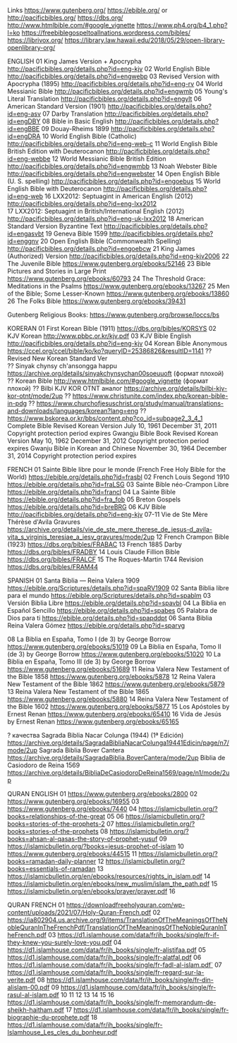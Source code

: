 
Links
https://www.gutenberg.org/
https://ebible.org/ or http://pacificbibles.org/
https://dbs.org/
http://www.htmlbible.com/#google_vignette   https://www.ph4.org/b4_1.php?l=ko
https://freebiblegospeltoallnations.wordpress.com/bibles/
https://librivox.org/
https://library.law.hawaii.edu/2018/05/29/open-library-openlibrary-org/



ENGLISH
01  King James Version + Apocrypha                              http://pacificbibles.org/details.php?id=eng-kjv
02  World English Bible                                         http://pacificbibles.org/details.php?id=engwebp
03  Revised Version with Apocrypha (1895)                       http://pacificbibles.org/details.php?id=eng-rv
04  World Messianic Bible                                       http://pacificbibles.org/details.php?id=engwmb
05  Young's Literal Translation                                 http://pacificbibles.org/details.php?id=engylt
06  American Standard Version (1901)                            http://pacificbibles.org/details.php?id=eng-asv
07  Darby Translation                                           http://pacificbibles.org/details.php?id=engDBY
08  Bible in Basic English                                      http://pacificbibles.org/details.php?id=engBBE
09  Douay-Rheims 1899                                           http://pacificbibles.org/details.php?id=engDRA
10  World English Bible (Catholic)                              http://pacificbibles.org/details.php?id=eng-web-c
11  World English Bible British Edition with Deuterocanon       http://pacificbibles.org/details.php?id=eng-webbe
12  World Messianic Bible British Edition                       http://pacificbibles.org/details.php?id=engwmbb
13  Noah Webster Bible                                          http://pacificbibles.org/details.php?id=engwebster
14  Open English Bible (U. S. spelling)                         http://pacificbibles.org/details.php?id=engoebus
15  World English Bible with Deuterocanon                       http://pacificbibles.org/details.php?id=eng-web
16  LXX2012: Septuagint in American English (2012)              http://pacificbibles.org/details.php?id=eng-lxx2012  
17  LXX2012: Septuagint in British/International English (2012) http://pacificbibles.org/details.php?id=eng-uk-lxx2012
18  American Standard Version Byzantine Text                    http://pacificbibles.org/details.php?id=engasvbt
19  Geneva Bible 1599                                           http://pacificbibles.org/details.php?id=enggnv
20  Open English Bible (Commonwealth Spelling)                  http://pacificbibles.org/details.php?id=engoebcw
21  King James (Authorized) Version                             http://pacificbibles.org/details.php?id=eng-kjv2006
22  The Juvenile Bible                                          https://www.gutenberg.org/ebooks/52146
23  Bible Pictures and Stories in Large Print                   https://www.gutenberg.org/ebooks/60793
24  The Threshold Grace: Meditations in the Psalms              https://www.gutenberg.org/ebooks/13267
25  Men of the Bible; Some Lesser-Known                         https://www.gutenberg.org/ebooks/13860
26  The Folks Bible                                             https://www.gutenberg.org/ebooks/39431

Gutenberg Religious Books: https://www.gutenberg.org/browse/loccs/bs



KORERAN
01  First Korean Bible (1911)          https://dbs.org/bibles/KORSYS
02  KJV Korean                         http://www.pbbc.or.kr/kjv.pdf
03  KJV Bible  English                 http://pacificbibles.org/details.php?id=eng-kjv
04  Korean Bible Anonymous             https://ccel.org/ccel/bible/ko/ko?queryID=25386826&resultID=1141
??  Revised New Korean Standard Ver    
??  Sinyak chynsy ch'ansongga happu    https://archive.org/details/sinyakchynsychan00soeuuoft (формат плохой)
??  Korean Bible                       http://www.htmlbible.com/#google_vignette (формат плохой)
??  Bilbi KJV KOR OTNT     аналог      https://archive.org/details/bilbi-kjv-kor-otnt/mode/2up
??  https://www.christunite.com/index.php/korean-bible-in-pdg
??  https://www.churchofjesuschrist.org/study/manual/translations-and-downloads/languages/korean?lang=eng
??  https://www.bskorea.or.kr/bbs/content.php?co_id=subpage2_3_4_1
Complete Bible Revised Korean Version    July 10, 1961    December 31, 2011 Copyright protection period expires
Gwangju Bible Book Revised Korean Version    May 10, 1962    December 31, 2012 Copyright protection period expires
Gwanju Bible in Korean and Chinese    November 30, 1964    December 31, 2014 Copyright protection period expires



FRENCH
01  Sainte Bible libre pour le monde (French Free Holy Bible for the World) https://ebible.org/details.php?id=frasbl
02  French Louis Segond 1910        https://ebible.org/details.php?id=fraLSG
03  Sainte Bible néo-Crampon Libre  https://ebible.org/details.php?id=francl
04  La Sainte Bible                 https://ebible.org/details.php?id=fra_fob
05  Breton Gospels                  https://ebible.org/details.php?id=breBRG
06  KJV Bible                       http://pacificbibles.org/details.php?id=eng-kjv
07-11   Vie de Ste Mère Thérèse d'Avila Gravures https://archive.org/details/vie_de_ste_mere_therese_de_jesus-d_avila-vita_s_virginis_teresiae_a_iesv_gravures/mode/2up
12  French Crampon Bible (1923)     https://dbs.org/bibles/FRABAC
13  French 1885 Darby               https://dbs.org/bibles/FRADBY
14  Louis Claude Fillion Bible      https://dbs.org/bibles/FRALCF
15  The Roques-Martin 1744 Revision https://dbs.org/bibles/FRAM44



SPANISH
01  Santa Biblia — Reina Valera 1909    https://ebible.org/Scriptures/details.php?id=spaRV1909
02  Santa Biblia libre para el mundo    https://ebible.org/Scriptures/details.php?id=spablm
03  Versión Biblia Libre                https://ebible.org/details.php?id=spavbl
04  La Biblia en Español Sencillo       https://ebible.org/details.php?id=spabes
05  Palabra de Dios para ti             https://ebible.org/details.php?id=spapddpt
06  Santa Biblia Reina Valera Gómez     https://ebible.org/details.php?id=sparvg

08  La Biblia en España, Tomo I (de 3) by George Borrow     https://www.gutenberg.org/ebooks/51019
09  La Biblia en España, Tomo II (de 3) by George Borrow    https://www.gutenberg.org/ebooks/51020
10  La Biblia en España, Tomo III (de 3) by George Borrow   https://www.gutenberg.org/ebooks/51689
11  Reina Valera New Testament of the Bible 1858            https://www.gutenberg.org/ebooks/5878
12  Reina Valera New Testament of the Bible 1862            https://www.gutenberg.org/ebooks/5879
13  Reina Valera New Testament of the Bible 1865            https://www.gutenberg.org/ebooks/5880
14  Reina Valera New Testament of the Bible 1602            https://www.gutenberg.org/ebooks/5877
15  Los Apóstoles by Ernest Renan                           https://www.gutenberg.org/ebooks/65410
16  Vida de Jesús by Ernest Renan                           https://www.gutenberg.org/ebooks/65165

? качества
Sagrada Biblia Nacar Colunga (1944) (1ª Edición)    https://archive.org/details/SagradaBibliaNacarColunga19441Edicin/page/n7/mode/2up
Sagrada Biblia Bover Cantera    https://archive.org/details/SagradaBiblia.BoverCantera/mode/2up
Biblia de Casiodoro de Reina 1569   https://archive.org/details/BibliaDeCasiodoroDeReina1569/page/n1/mode/2up



QURAN ENGLISH
01 https://www.gutenberg.org/ebooks/2800
02 https://www.gutenberg.org/ebooks/16955
03 https://www.gutenberg.org/ebooks/7440
04 https://islamicbulletin.org/?books=relationships-of-the-great
05
06 https://islamicbulletin.org/?books=stories-of-the-prophets-2
07 https://islamicbulletin.org/?books=stories-of-the-prophets
08 https://islamicbulletin.org/?books=ahsan-al-qasas-the-story-of-prophet-yusuf
09 https://islamicbulletin.org/?books=jesus-prophet-of-islam
10 https://www.gutenberg.org/ebooks/44515 
11 https://islamicbulletin.org/?books=ramadan-daily-planner
12 https://islamicbulletin.org/?books=essentials-of-ramadan
13 https://islamicbulletin.org/en/ebooks/resources/rights_in_islam.pdf
14 https://islamicbulletin.org/en/ebooks/new_muslim/islam_the_path.pdf
15 https://islamicbulletin.org/en/ebooks/prayer/prayer.pdf
16 


QURAN FRENCH
01 https://downloadfreeholyquran.com/wp-content/uploads/2021/07/Holy-Quran-French.pdf
02 https://ia802904.us.archive.org/9/items/TranslationOfTheMeaningsOfTheNobleQuranInTheFrenchPdf/TranslationOfTheMeaningsOfTheNobleQuranInTheFrench.pdf
03 https://d1.islamhouse.com/data/fr/ih_books/single/fr-if-they-knew-you-surely-love-you.pdf
04 https://d1.islamhouse.com/data/fr/ih_books/single/fr-alistifaa.pdf
05 https://d1.islamhouse.com/data/fr/ih_books/single/fr-alatfal.pdf
06 https://d1.islamhouse.com/data/fr/ih_books/single/fr-fadl-al-islam.pdf`
07 https://d1.islamhouse.com/data/fr/ih_books/single/fr-regard-sur-la-verite.pdf
08 https://d1.islamhouse.com/data/fr/ih_books/single/fr-din-alislam-00.pdf
09 https://d1.islamhouse.com/data/fr/ih_books/single/fr-rasul-al-islam.pdf
10
11
12
13
14
15
16 https://d1.islamhouse.com/data/fr/ih_books/single/fr-memorandum-de-sheikh-haitham.pdf
17 https://d1.islamhouse.com/data/fr/ih_books/single/fr-biographie-du-prophete.pdf
18 https://d1.islamhouse.com/data/fr/ih_books/single/fr-Islamhouse_Les_cles_du_bonheur.pdf
